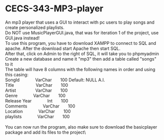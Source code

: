 # CECS-343-MP3-player
An mp3 player that uses a GUI to interact with pc users to play songs and create personalized playlists.\
Do NOT use MusicPlayerGUI.java, that was for iteration 1 of the project, use GUI.java instead!\
To use this program, you have to download XAMPP to connect to SQL and apache. After the download start Apache then start SQL.\
After that, click on Admin to the right of SQL, it will take you to phpmyadmin\
Create a new database and name it "mp3" then add a table called "songs" to it\
The table will have 8 columns with the following names in order and using this casing:\
SongId        &nbsp;&nbsp;&nbsp;&nbsp;&nbsp;&nbsp;&nbsp;&nbsp;&nbsp;&nbsp;&nbsp;&nbsp;VarChar&nbsp;&nbsp;&nbsp;&nbsp;&nbsp;&nbsp;       100         Default: NULL     A.I.\
Title         &nbsp;&nbsp;&nbsp;&nbsp;&nbsp;&nbsp;&nbsp;&nbsp;&nbsp;&nbsp;&nbsp;&nbsp;&nbsp;&nbsp;&nbsp;&nbsp;&nbsp;VarChar&nbsp;&nbsp;&nbsp;&nbsp;&nbsp;&nbsp;       100\
Artist        &nbsp;&nbsp;&nbsp;&nbsp;&nbsp;&nbsp;&nbsp;&nbsp;&nbsp;&nbsp;&nbsp;&nbsp;&nbsp;&nbsp;&nbsp;VarChar&nbsp;&nbsp;&nbsp;&nbsp;&nbsp;&nbsp;       100\
Genre         &nbsp;&nbsp;&nbsp;&nbsp;&nbsp;&nbsp;&nbsp;&nbsp;&nbsp;&nbsp;&nbsp;&nbsp;VarChar&nbsp;&nbsp;&nbsp;&nbsp;&nbsp;&nbsp;       100\
Release Year  &nbsp;&nbsp;&nbsp;&nbsp;&nbsp;&nbsp;&nbsp;&nbsp;&nbsp;&nbsp;&nbsp;&nbsp;Int&nbsp;&nbsp;&nbsp;&nbsp;&nbsp;&nbsp;           100\
Comments      &nbsp;&nbsp;&nbsp;&nbsp;&nbsp;&nbsp;&nbsp;&nbsp;&nbsp;&nbsp;&nbsp;&nbsp;VarChar&nbsp;&nbsp;&nbsp;&nbsp;&nbsp;&nbsp;       100\
Location      &nbsp;&nbsp;&nbsp;&nbsp;&nbsp;&nbsp;&nbsp;&nbsp;&nbsp;&nbsp;&nbsp;&nbsp;VarChar&nbsp;&nbsp;&nbsp;&nbsp;&nbsp;&nbsp;       100\
playlists     &nbsp;&nbsp;&nbsp;&nbsp;&nbsp;&nbsp;&nbsp;&nbsp;&nbsp;&nbsp;&nbsp;&nbsp;VarChar&nbsp;&nbsp;&nbsp;&nbsp;&nbsp;&nbsp;       100\
\
You can now run the program, also make sure to download the basicplayer package and add its files to the project\

